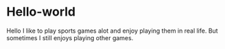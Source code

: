 # Hello-world
Hello I like to play sports games alot and enjoy playing them in real life.
But sometimes I still enjoys playing other games.
